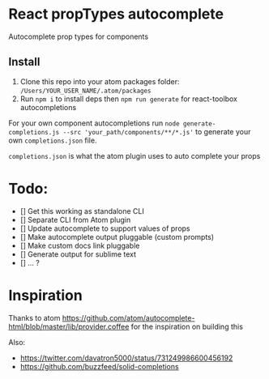 # React propTypes autocomplete

Autocomplete prop types for components

## Install
1. Clone this repo into your atom packages folder: `/Users/YOUR_USER_NAME/.atom/packages`
2. Run `npm i` to install deps then `npm run generate` for react-toolbox autocompletions

For your own component autocompletions run `node generate-completions.js --src 'your_path/components/**/*.js'` to generate your own `completions.json` file.

`completions.json` is what the atom plugin uses to auto complete your props

# Todo:
- [] Get this working as standalone CLI
- [] Separate CLI from Atom plugin
- [] Update autocomplete to support values of props
- [] Make autocomplete output pluggable (custom prompts)
- [] Make custom docs link pluggable
- [] Generate output for sublime text
- [] ... ?

# Inspiration

Thanks to atom https://github.com/atom/autocomplete-html/blob/master/lib/provider.coffee for the inspiration on building this

Also:

- https://twitter.com/davatron5000/status/731249986600456192
- https://github.com/buzzfeed/solid-completions
